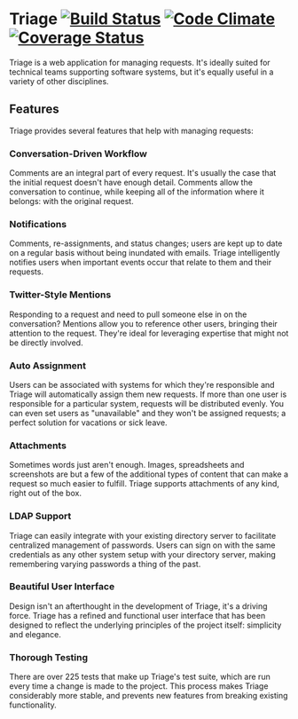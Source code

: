 
# Triage [![Build Status](https://travis-ci.org/jmacdonald/triage.png)](https://travis-ci.org/jmacdonald/triage) [![Code Climate](https://codeclimate.com/github/jmacdonald/triage.png)](https://codeclimate.com/github/jmacdonald/triage) [![Coverage Status](https://coveralls.io/repos/jmacdonald/triage/badge.png?branch=master)](https://coveralls.io/r/jmacdonald/triage)


Triage is a web application for managing requests. It's ideally suited for technical teams supporting software systems, but it's equally useful in a variety of other disciplines.

## Features

Triage provides several features that help with managing requests:

### Conversation-Driven Workflow

Comments are an integral part of every request. It's usually the case that the initial request doesn't have enough detail. Comments allow the conversation to continue, while keeping all of the information where it belongs: with the original request.

### Notifications

Comments, re-assignments, and status changes; users are kept up to date on a regular basis without being inundated with emails. Triage intelligently notifies users when important events occur that relate to them and their requests.

### Twitter-Style Mentions

Responding to a request and need to pull someone else in on the conversation? Mentions allow you to reference other users, bringing their attention to the request. They're ideal for leveraging expertise that might not be directly involved.

### Auto Assignment

Users can be associated with systems for which they're responsible and Triage will automatically assign them new requests. If more than one user is responsible for a particular system, requests will be distributed evenly. You can even set users as "unavailable" and they won't be assigned requests; a perfect solution for vacations or sick leave.

### Attachments

Sometimes words just aren't enough. Images, spreadsheets and screenshots are but a few of the additional types of content that can make a request so much easier to fulfill. Triage supports attachments of any kind, right out of the box.

### LDAP Support

Triage can easily integrate with your existing directory server to facilitate centralized management of passwords. Users can sign on with the same credentials as any other system setup with your directory server, making remembering varying passwords a thing of the past.

### Beautiful User Interface

Design isn't an afterthought in the development of Triage, it's a driving force. Triage has a refined and functional user interface that has been designed to reflect the underlying principles of the project itself: simplicity and elegance.

### Thorough Testing

There are over 225 tests that make up Triage's test suite, which are run every time a change is made to the project. This process makes Triage considerably more stable, and prevents new features from breaking existing functionality.
